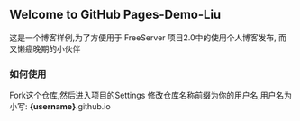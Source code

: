 ## Welcome to GitHub Pages-Demo-Liu

这是一个博客样例,为了方便用于 FreeServer 项目2.0中的使用个人博客发布, 而又懒癌晚期的小伙伴

### 如何使用

Fork这个仓库,然后进入项目的Settings 
修改仓库名称前缀为你的用户名,用户名为小写: **{username}**.github.io
